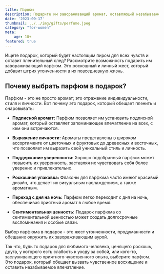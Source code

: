 ```yaml
---
title: Парфюм
description: Подарите им завораживающий аромат, оставляющий незабываемое впечатление.
date: '2023-09-17'
thumbnail: ../../img/gifts/perfume.jpeg
category: "for-women"
meta:
    age: 18+
featured: true
---
```

Ищете подарок, который будет настоящим пиром для всех чувств и оставит пленительный след? Рассмотрите возможность подарить им завораживающий парфюм. Это роскошный и личный жест, который добавит штрих утонченности в их повседневную жизнь.

## Почему выбрать парфюм в подарок?

Парфюм - это не просто аромат; это отражение индивидуальности, стиля и личности. Вот почему это подарок, который обещает пленить и очаровывать:

- **Подписной аромат:** Парфюм позволяет им установить подписной аромат, который оставляет запоминающее впечатление на всех, с кем они встречаются.

- **Выражение личности:** Ароматы представлены в широком ассортименте от цветочных и фруктовых до древесных и восточных, что позволяет им выразить свой уникальный стиль и личность.

- **Поддержание уверенности:** Хорошо подобранный парфюм может повысить их уверенность, заставляя их чувствовать себя более уверенно и привлекательно.

- **Роскошная упаковка:** Флаконы для парфюма часто имеют красивый дизайн, что делает их визуальным наслаждением, а также ароматным.

- **Переход с дня на ночь:** Парфюм легко переходит с дня на ночь, обеспечивая приятный аромат в любое время.

- **Сентиментальная ценность:** Подарок парфюма со сентиментальной ценностью может создать долгосрочные воспоминания и особые связи.

Выбор парфюма в подарок - это жест утонченности, продуманности и обещание окружить их завораживающим аурой.

Так что, будь то подарок для любимого человека, ценящего роскошь, друга, у которого есть слабость к уходу за собой, или кого-то, заслуживающего приятного чувственного опыта, выберите парфюм. Это подарок, который обещает вызвать чувственное восхищение и оставить незабываемое впечатление.
